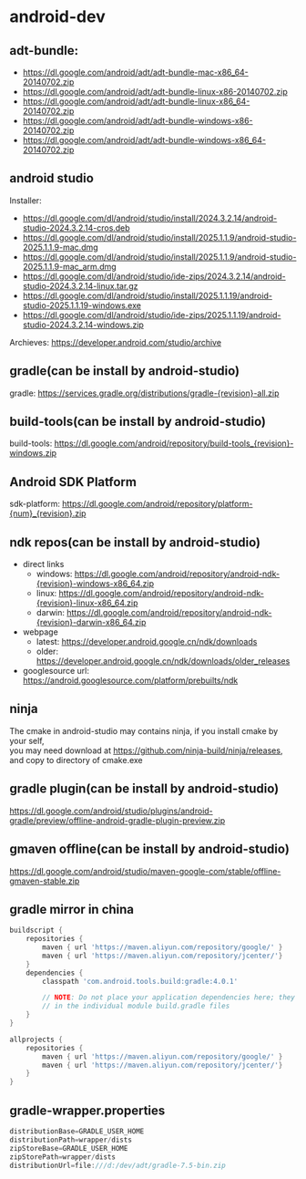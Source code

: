 # android-dev
## adt-bundle:
- https://dl.google.com/android/adt/adt-bundle-mac-x86_64-20140702.zip
- https://dl.google.com/android/adt/adt-bundle-linux-x86-20140702.zip
- https://dl.google.com/android/adt/adt-bundle-linux-x86_64-20140702.zip
- https://dl.google.com/android/adt/adt-bundle-windows-x86-20140702.zip
- https://dl.google.com/android/adt/adt-bundle-windows-x86_64-20140702.zip

## android studio
Installer:
- https://dl.google.com/dl/android/studio/install/2024.3.2.14/android-studio-2024.3.2.14-cros.deb
- https://dl.google.com/dl/android/studio/install/2025.1.1.9/android-studio-2025.1.1.9-mac.dmg
- https://dl.google.com/dl/android/studio/install/2025.1.1.9/android-studio-2025.1.1.9-mac_arm.dmg
- https://dl.google.com/dl/android/studio/ide-zips/2024.3.2.14/android-studio-2024.3.2.14-linux.tar.gz
- https://dl.google.com/dl/android/studio/install/2025.1.1.19/android-studio-2025.1.1.19-windows.exe
- https://dl.google.com/dl/android/studio/ide-zips/2025.1.1.19/android-studio-2024.3.2.14-windows.zip

Archieves: https://developer.android.com/studio/archive  

## gradle(can be install by android-studio)
gradle: https://services.gradle.org/distributions/gradle-{revision}-all.zip  

## build-tools(can be install by android-studio)
build-tools: https://dl.google.com/android/repository/build-tools_{revision}-windows.zip  

## Android SDK Platform
sdk-platform: https://dl.google.com/android/repository/platform-{num}_{revision}.zip  

## ndk repos(can be install by android-studio)
* direct links
  - windows: https://dl.google.com/android/repository/android-ndk-{revision}-windows-x86_64.zip  
  - linux: https://dl.google.com/android/repository/android-ndk-{revision}-linux-x86_64.zip  
  - darwin: https://dl.google.com/android/repository/android-ndk-{revision}-darwin-x86_64.zip
* webpage
  - latest: https://developer.android.google.cn/ndk/downloads
  - older: https://developer.android.google.cn/ndk/downloads/older_releases
* googlesource url: https://android.googlesource.com/platform/prebuilts/ndk

## ninja
The cmake in android-studio may contains ninja, if you install cmake by your self,  
you may need download at https://github.com/ninja-build/ninja/releases, and copy to directory of cmake.exe

## gradle plugin(can be install by android-studio)
https://dl.google.com/android/studio/plugins/android-gradle/preview/offline-android-gradle-plugin-preview.zip  

## gmaven offline(can be install by android-studio)
https://dl.google.com/android/studio/maven-google-com/stable/offline-gmaven-stable.zip  

## gradle mirror in china
```gradle
buildscript {
    repositories {
        maven { url 'https://maven.aliyun.com/repository/google/' }
        maven { url 'https://maven.aliyun.com/repository/jcenter/'}
    }
    dependencies {
        classpath 'com.android.tools.build:gradle:4.0.1'

        // NOTE: Do not place your application dependencies here; they belong
        // in the individual module build.gradle files
    }        
}

allprojects {
    repositories {
        maven { url 'https://maven.aliyun.com/repository/google/' }
        maven { url 'https://maven.aliyun.com/repository/jcenter/'}
    }
}
```

## gradle-wrapper.properties
```gradle
distributionBase=GRADLE_USER_HOME
distributionPath=wrapper/dists
zipStoreBase=GRADLE_USER_HOME
zipStorePath=wrapper/dists
distributionUrl=file:///d:/dev/adt/gradle-7.5-bin.zip
```
